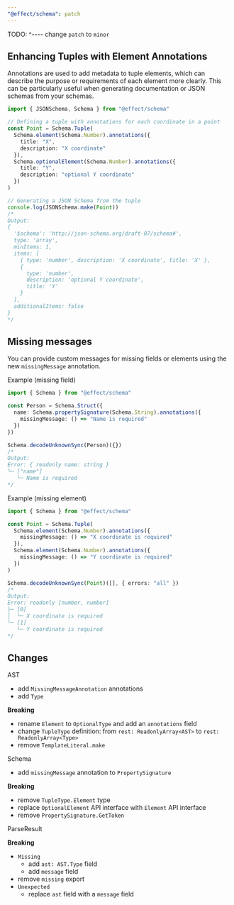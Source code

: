 ```yaml
---
"@effect/schema": patch
---
```


TODO: ^---- change `patch` to `minor`

## Enhancing Tuples with Element Annotations

Annotations are used to add metadata to tuple elements, which can describe the purpose or requirements of each element more clearly. This can be particularly useful when generating documentation or JSON schemas from your schemas.

```ts
import { JSONSchema, Schema } from "@effect/schema"

// Defining a tuple with annotations for each coordinate in a point
const Point = Schema.Tuple(
  Schema.element(Schema.Number).annotations({
    title: "X",
    description: "X coordinate"
  }),
  Schema.optionalElement(Schema.Number).annotations({
    title: "Y",
    description: "optional Y coordinate"
  })
)

// Generating a JSON Schema from the tuple
console.log(JSONSchema.make(Point))
/*
Output:
{
  '$schema': 'http://json-schema.org/draft-07/schema#',
  type: 'array',
  minItems: 1,
  items: [
    { type: 'number', description: 'X coordinate', title: 'X' },
    {
      type: 'number',
      description: 'optional Y coordinate',
      title: 'Y'
    }
  ],
  additionalItems: false
}
*/
```

## Missing messages

You can provide custom messages for missing fields or elements using the new `missingMessage` annotation.

Example (missing field)

```ts
import { Schema } from "@effect/schema"

const Person = Schema.Struct({
  name: Schema.propertySignature(Schema.String).annotations({
    missingMessage: () => "Name is required"
  })
})

Schema.decodeUnknownSync(Person)({})
/*
Output:
Error: { readonly name: string }
└─ ["name"]
   └─ Name is required
*/
```

Example (missing element)

```ts
import { Schema } from "@effect/schema"

const Point = Schema.Tuple(
  Schema.element(Schema.Number).annotations({
    missingMessage: () => "X coordinate is required"
  }),
  Schema.element(Schema.Number).annotations({
    missingMessage: () => "Y coordinate is required"
  })
)

Schema.decodeUnknownSync(Point)([], { errors: "all" })
/*
Output:
Error: readonly [number, number]
├─ [0]
│  └─ X coordinate is required
└─ [1]
   └─ Y coordinate is required
*/
```

## Changes

AST

- add `MissingMessageAnnotation` annotations
- add `Type`

**Breaking**

- rename `Element` to `OptionalType` and add an `annotations` field
- change `TupleType` definition: from `rest: ReadonlyArray<AST>` to `rest: ReadonlyArray<Type>`
- remove `TemplateLiteral.make`

Schema

- add `missingMessage` annotation to `PropertySignature`

**Breaking**

- remove `TupleType.Element` type
- replace `OptionalElement` API interface with `Element` API interface
- remove `PropertySignature.GetToken`

ParseResult

**Breaking**

- `Missing`
  - add `ast: AST.Type` field
  - add `message` field
- remove `missing` export
- `Unexpected`
  - replace `ast` field with a `message` field
